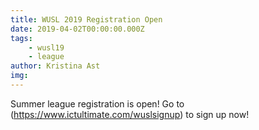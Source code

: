 ```yaml
---
title: WUSL 2019 Registration Open
date: 2019-04-02T00:00:00.000Z
tags:
    - wusl19
    - league
author: Kristina Ast
img: 
---
```

Summer league registration is open! Go to (https://www.ictultimate.com/wuslsignup) to sign up now!